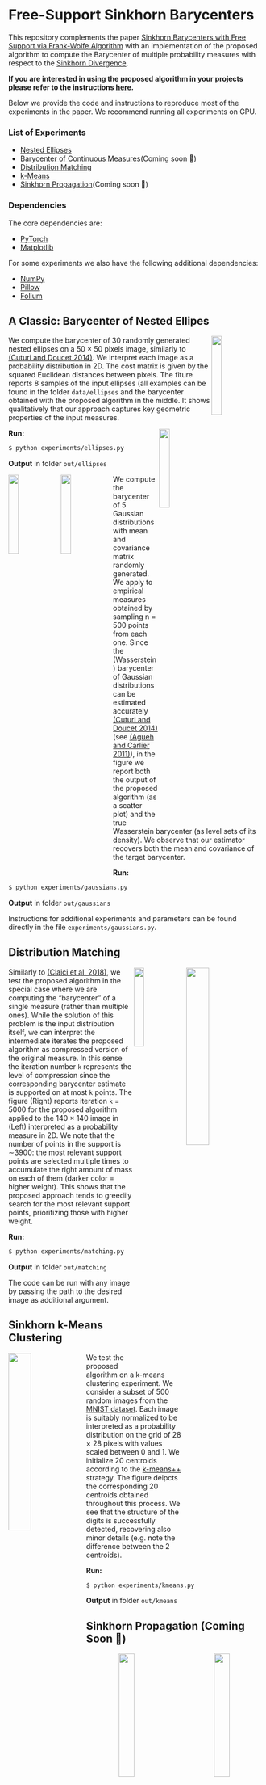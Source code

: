 # Free-Support Sinkhorn Barycenters

This repository complements the paper [Sinkhorn Barycenters with Free Support via Frank-Wolfe Algorithm](https://arxiv.org/pdf/1905.13194.pdf) with an implementation of the proposed algorithm to compute the Barycenter of multiple probability measures with respect to the [Sinkhorn Divergence](https://arxiv.org/pdf/1706.00292.pdf).

**If you are interested in using the proposed algorithm in your projects please refer to the instructions [here](./documentation.md).**

Below we provide the code and instructions to reproduce most of the experiments in the paper. We recommend running all experiments on GPU.  




### List of Experiments
- [Nested Ellipses](#ellipses)
- [Barycenter of Continuous Measures](#continuous-measures)(Coming soon :wrench:)
- [Distribution Matching](#matching)
- [k-Means](#k-means)
- [Sinkhorn Propagation](#propagation)(Coming soon :wrench:)


### Dependencies
The core dependencies are:
- [PyTorch](https://pytorch.org/)
- [Matplotlib](https://matplotlib.org/)

For some experiments we also have the following additional dependencies:
- [NumPy](https://www.numpy.org/)
- [Pillow](https://pillow.readthedocs.io/en/stable/index.html)
- [Folium](https://python-visualization.github.io/folium/)


<a name='ellipses'></a>
## A Classic: Barycenter of Nested Ellipes


<img align='right' style='' src="https://giulslu.github.io/Sinkhorn-Barycenters/git_data/git_images/ellipses.png" width="20%">


We compute the barycenter of 30 randomly generated nested ellipses on a 50 × 50 pixels image, similarly to [(Cuturi and Doucet 2014)](https://arxiv.org/pdf/1310.4375.pdf). We interpret each image as a probability distribution in 2D. The cost matrix is given by the squared Euclidean distances between pixels. The fiture reports 8 samples of the input ellipses (all examples can be found in the folder `data/ellipses` and the barycenter obtained with the proposed algorithm in the middle. It shows qualitatively that our approach captures key geometric properties of the input measures.

<img align='right' style='' src="https://giulslu.github.io/Sinkhorn-Barycenters/git_data/git_images/nested_ellipses.gif" width="20%">

**Run:** 
```sh
$ python experiments/ellipses.py
```

**Output** in folder `out/ellipses`

<a name='continuous-measures'></a>


<p>
<img align='left' style='' src="https://giulslu.github.io/Sinkhorn-Barycenters/git_data/git_images/gauss1.png" width="20%">
<p>
<p>
<img align='left' style='' src="https://giulslu.github.io/Sinkhorn-Barycenters/git_data/git_images/gauss2.png" width="20%">
</p>

We compute the barycenter of 5 Gaussian distributions with mean and covariance matrix randomly generated. We apply to empirical measures obtained by sampling n = 500 points from each one. Since the (Wasserstein) barycenter of Gaussian distributions can be estimated accurately [(Cuturi and Doucet 2014)](https://arxiv.org/pdf/1310.4375.pdf) (see [(Agueh and Carlier 2011)](https://www.ceremade.dauphine.fr/~carlier/AC_bary_Aug11_10.pdf)), in the figure we report both the output of the proposed algorithm (as a scatter plot) and the true Wasserstein barycenter (as level sets of its density). We observe that our estimator recovers both the mean and covariance of the target barycenter. 



**Run:**
```sh
$ python experiments/gaussians.py
```

**Output** in folder `out/gaussians`

Instructions for additional experiments and parameters can be found directly in the file `experiments/gaussians.py`.

<a name='matching'></a>
## Distribution Matching


<img align='right' style='' src="https://giulslu.github.io/Sinkhorn-Barycenters/git_data/git_images/cheetah.gif" width="30%">
<img align='right' style='' src="https://giulslu.github.io/Sinkhorn-Barycenters/git_data/git_images/cheetah_orig.png" width="20%">



Similarly to [(Claici et al. 2018)](https://arxiv.org/pdf/1802.05757.pdf), we test the proposed algorithm in the special case where we are computing the “barycenter” of a single measure (rather than multiple ones). While the solution of this problem is the input distribution itself, we can interpret the intermediate iterates the proposed algorithm as compressed version of the original measure. In this sense the iteration number `k` represents the level of compression since the corresponding barycenter estimate is supported on at most `k` points. The figure (Right) reports iteration `k` = 5000 for the proposed algorithm applied to the 140 × 140 image in (Left) interpreted as a probability measure in 2D. We note that the number of points in the support is ∼3900: the most relevant support points are selected multiple times to accumulate the right amount of mass on each of them (darker color = higher weight). This shows that the proposed approach tends to greedily search for the most relevant support points, prioritizing those with higher weight. 

**Run:**
```sh
$ python experiments/matching.py
```

**Output** in folder `out/matching`

The code can be run with any image by passing the path to the desired image as additional argument. 


<a name='k-means'></a>
## Sinkhorn k-Means Clustering 

<img align='left' style='' src="https://giulslu.github.io/Sinkhorn-Barycenters/git_data/git_images/kmeans.png" width="30%">

We test the proposed algorithm on a k-means clustering experiment. We consider a subset of 500 random images from the [MNIST dataset](http://yann.lecun.com/exdb/mnist/). Each image is suitably normalized to be interpreted as a probability distribution on the grid of 28 × 28 pixels with values scaled between 0 and 1. We initialize 20 centroids according to the [k-means++](https://theory.stanford.edu/~sergei/papers/kMeansPP-soda.pdf) strategy. The figure deipcts the corresponding 20 centroids obtained throughout this process. We see that the structure of the digits is successfully detected, recovering also minor details (e.g. note the difference between the 2 centroids).

**Run:**
```sh
$ python experiments/kmeans.py
```

**Output** in folder `out/kmeans`



<a name='propagation'></a>
## Sinkhorn Propagation (Coming Soon :wrench:)

<p align='center'>
<img style='' src="https://giulslu.github.io/Sinkhorn-Barycenters/git_data/git_images/propagation-10.png" width="25%">&nbsp;&nbsp;&nbsp;&nbsp;&nbsp;&nbsp;&nbsp;&nbsp;&nbsp;&nbsp;&nbsp;&nbsp;&nbsp;&nbsp;&nbsp;
<img style='' src="https://giulslu.github.io/Sinkhorn-Barycenters/git_data/git_images/propagation-20.png" width="25%">&nbsp;&nbsp;&nbsp;&nbsp;&nbsp;&nbsp;&nbsp;&nbsp;&nbsp;&nbsp;&nbsp;&nbsp;&nbsp;&nbsp;&nbsp;
<img style='' src="https://giulslu.github.io/Sinkhorn-Barycenters/git_data/git_images/propagation-30.png" width="25%">
</p>

We consider the problem of Sinkhorn propagation similar to the Wasserstein propagation in [(Solomon et al. 2014)](http://proceedings.mlr.press/v32/solomon14.pdf). The goal is to predict the distribution of missing measurements for weather stations in the state of Texas, US (data from [National Climatic Weather Data](http://tiny.cc/0p2o7y)) by “propagating” measurements from neighboring stations in the network. The problem can be formulated as minimizing the functional 

<p align="center"><img alt="$$&#10;\sum_{(v,u)\in\mathcal{V}} \omega_{uv}~\mathsf{S}_\varepsilon(\rho_v,\rho_u)&#10;$$" src="https://giulslu.github.io/Sinkhorn-Barycenters/git_data/svgs/aa468d0e2371e0652a7391f0c74cac50.svg" valign=0.0px width="150.73620044999998pt" height="40.548151049999994pt"/></p>

over the set <img alt="$\{\rho_v\in\mathcal{M}_1^+(\mathbb{R}^2) | v\in\mathcal{V}_0\}$" src="https://giulslu.github.io/Sinkhorn-Barycenters/git_data/svgs/391a77d97e59f4dd9addb721b100aafd.svg" valign=-4.383446099999994px width="166.18759905pt" height="18.538702049999998pt"/> with: <img alt="$\mathcal{V}_0\subset\mathcal{V}$" src="https://giulslu.github.io/Sinkhorn-Barycenters/git_data/svgs/bfb0700e6838201d41a064d16059b2ad.svg" valign=-2.4657286499999893px width="50.789958449999986pt" height="13.698590399999999pt"/> the subset of stations with missing measurements, <img alt="$G = (\mathcal{V},\mathcal{E})$" src="https://giulslu.github.io/Sinkhorn-Barycenters/git_data/svgs/b2b3927a88f310b4bfe12b3ba87cc443.svg" valign=-4.109589000000009px width="76.50444284999999pt" height="16.438356pt"/> the whole graph of the stations network, <img alt="$\omega_{uv}$" src="https://giulslu.github.io/Sinkhorn-Barycenters/git_data/svgs/0f8cb2a808663d1801aeb4dae8ebe347.svg" valign=-2.4657286499999893px width="24.992543399999988pt" height="9.54335085pt"/> a weight inversely proportional to the geographical distance between two vertices/stations <img alt="$u,v\in\mathcal{V}$" src="https://giulslu.github.io/Sinkhorn-Barycenters/git_data/svgs/4e1127b951d3a091bef7c89c4eed81ae.svg" valign=-3.196350299999991px width="56.789866649999986pt" height="14.42921205pt"/>. The variable <img alt="$\rho_v\in\mathcal{M}_1^+(\mathbb{R}^2)$" src="https://giulslu.github.io/Sinkhorn-Barycenters/git_data/svgs/36cba46e9101d17a14f9e8de4fe7774b.svg" valign=-4.383446099999994px width="99.08638079999999pt" height="18.538702049999998pt"/> denotes the distribution of measurements at station <img alt="$v$" src="https://giulslu.github.io/Sinkhorn-Barycenters/git_data/svgs/6c4adbc36120d62b98deef2a20d5d303.svg" valign=0.0px width="8.55786029999999pt" height="7.0776222pt"/> of daily temperature and atmospheric pressure over one year. This is a generalization of the barycenter problem. From the total <img alt="$|\mathcal{V}|$" src="https://giulslu.github.io/Sinkhorn-Barycenters/git_data/svgs/d63ce73b5e521a58add11bec71b45364.svg" valign=-4.109589000000009px width="20.55717839999999pt" height="16.438356pt"/>=115, we randomly select 10%, 20% or 30% to be available stations, and use the proposed algorithm to propagate their measurements to the remaining “missing” ones. We compare our approach (FW) with the Dirichlet (DR) baseline in [(Solomon et al. 2014)](http://proceedings.mlr.press/v32/solomon14.pdf) in terms of the error <img alt="$d(C_T,\hat C)$" src="https://giulslu.github.io/Sinkhorn-Barycenters/git_data/svgs/41743dfa72e5c4b72ebc8451ff35d059.svg" valign=-4.109589000000006px width="63.67635944999999pt" height="19.68035685pt"/> between the covariance matrix <img alt="$C_T$" src="https://giulslu.github.io/Sinkhorn-Barycenters/git_data/svgs/7e0cae7fd38b427ac706ff18bbb4ecee.svg" valign=-2.4657286499999893px width="21.28256789999999pt" height="13.698590399999999pt"/> of the  ground truth distribution and that of the predicted one. Here <img alt="$d(A,B) = \|\log(A^{-1/2} B A^{-1/2})\|$" src="https://giulslu.github.io/Sinkhorn-Barycenters/git_data/svgs/5cc0d96242fd7f04e8f753a57fb0bb15.svg" valign=-4.109588999999997px width="229.20687569999996pt" height="18.7050765pt"/> is the geodesic distance on the cone of positive definite matrices. In the figures above we qualitatively report the improvement <img alt="$\Delta = d(C_T,C_{DR}) - d(C_T,C_{FW})$" src="https://giulslu.github.io/Sinkhorn-Barycenters/git_data/svgs/f68b383e11f7d98852f8dfe0e354edd2.svg" valign=-4.109589000000009px width="227.65502264999995pt" height="16.438356pt"/> of our method on individual stations: a higher color intensity corresponds to a wider gap in our favor between prediction errors, from light green <img alt="$(\Delta\sim 0)$" src="https://giulslu.github.io/Sinkhorn-Barycenters/git_data/svgs/46134ebe19fd6d202e5952c6474c0c9b.svg" valign=-4.109589000000009px width="56.62094624999999pt" height="16.438356pt"/> to red <img alt="$(\Delta\sim 2)$" src="https://giulslu.github.io/Sinkhorn-Barycenters/git_data/svgs/97ca6c52e2d299e85d1ff0f791376b63.svg" valign=-4.109589000000009px width="56.62094624999999pt" height="16.438356pt"/>. Our approach tends to propagate the distributions to missing locations with higher accuracy.

**Run:**
```sh
$ python experiments/propagation.py
```

**Output** in folder `out/propagation`



## References

- **(this work)** G. Luise, S. Salzo, M. Pontil, C. Ciliberto. [_Sinkhorn Barycenters with Free Support via Frank-Wolfe Algorithm_](https://arxiv.org/pdf/1905.13194.pdf) arXiv preprint arxiv:1905.13194, 2019
- J. Feydy, T. Séjourné, F.X. Vialard, S.I. Amari, A. Trouvé, G. Peyré. [_Interpolating between optimal transport and mmd using sinkhorn divergences._](https://arxiv.org/pdf/1810.08278.pdf) International Conference on Artificial Intelligence and Statistics (AIStats), 2019.
- A. Genevay, G. Peyré, M. Cuturi. [_Learning generative models with sinkhorndivergences._](https://arxiv.org/pdf/1706.00292.pdf) International Conference on Artificial Intelligence and Statistics (AIStats), 2018.

